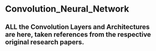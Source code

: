 # Convolution_Neural_Network

## ALL the Convolution Layers and Architectures are here, taken references from the respective original research papers.
